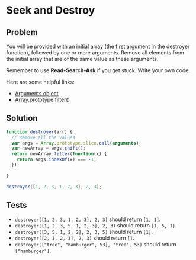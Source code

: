 # Seek and Destroy

## Problem

You will be provided with an initial array (the first argument in the destroyer function), followed by one or more arguments. Remove all elements from the initial array that are of the same value as these arguments.

Remember to use **Read-Search-Ask** if you get stuck. Write your own code.

Here are some helpful links:

* [Arguments object](https://developer.mozilla.org/en-US/docs/Web/JavaScript/Reference/Functions/arguments)
* [Array.prototype.filter()](https://developer.mozilla.org/en-US/docs/Web/JavaScript/Reference/Global_Objects/Array/filter)

## Solution

```javascript
function destroyer(arr) {
  // Remove all the values
  var args = Array.prototype.slice.call(arguments);
  var newArray = args.shift();
  return newArray.filter(function(x) {
    return args.indexOf(x) === -1;
  });
  
}

destroyer([1, 2, 3, 1, 2, 3], 2, 3);
```

## Tests

* `destroyer([1, 2, 3, 1, 2, 3], 2, 3)` should return `[1, 1]`.
* `destroyer([1, 2, 3, 5, 1, 2, 3], 2, 3)` should return `[1, 5, 1]`.
* `destroyer([3, 5, 1, 2, 2], 2, 3, 5)` should return `[1]`.
* `destroyer([2, 3, 2, 3], 2, 3)` should return `[]`.
* `destroyer(["tree", "hamburger", 53], "tree", 53)` should return `["hamburger"]`.